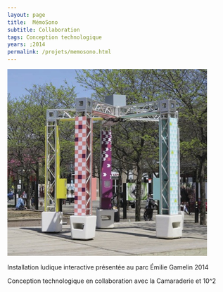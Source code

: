 ```yaml
---
layout: page
title:  MémoSono
subtitle: Collaboration
tags: Conception technologique
years: ;2014
permalink: /projets/memosono.html
---
```

![memosono](../../assets/img/img_memosono_01.jpg)

Installation ludique interactive présentée au parc Émilie Gamelin 2014

Conception technologique en collaboration avec la Camaraderie et 10^2
